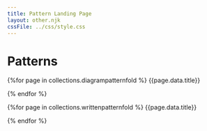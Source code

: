 ```yaml
---
title: Pattern Landing Page
layout: other.njk
cssFile: ../css/style.css
---
```


# Patterns

<div class="imgSpace">

{%for page in collections.diagrampatternfold %}
{{page.data.title}}
[]({{page.url}})

{% endfor %}

{%for page in collections.writtenpatternfold %}
{{page.data.title}}
[]({{page.url}})

{% endfor %}

</div>

